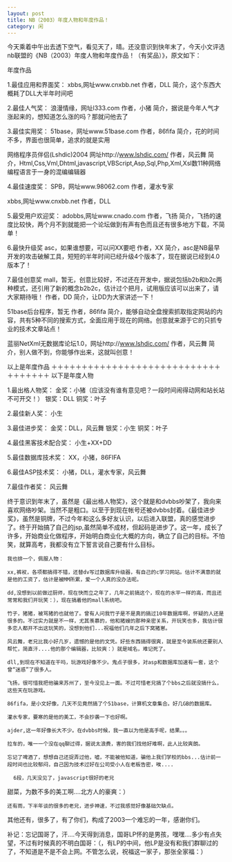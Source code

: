 ```yaml
---
layout: post
title: NB（2003）年度人物和年度作品！
category: 闲
---
```

今天乘着中午出去透下空气，看见天了，晴。还没意识到快年末了，今天小文评选nb联盟的《NB（2003）年度人物和年度作品！（有奖品）》，原文如下：

年度作品 


1.最佳应用和界面奖：
xbbs,网址www.cnxbb.net
作者，DLL
简介，这个东西大概耗了DLL大半年时间吧

2.最佳人气奖：
浪漫情缘，网址l333.com
作者，小猪
简介，据说是今年人气才涨起来的，想知道怎么涨的吗？那就问他去了

3.最佳实用奖：
51base，网址www.51base.com
作者，86fifa
简介，花的时间不多，界面也很简单，追求的就是实用

网络程序员伴侣(Lshdic)2004  网址http://www.lshdic.com/
作者，风云舞
简介，Html,Css,Vml,Dhtml,javascript,VBScript,Asp,Sql,Php,Xml,Xsl数11种网络编程语言于一身的混编编辑器

4.最佳速度奖：
SPB，网址www.98062.com 
作者，灌水专家

xbbs,网址www.cnxbb.net
作者，DLL

5.最受用户欢迎奖：
adobbs,网址www.cnado.com
作者，飞扬
简介，飞扬的速度比较快，两个月不到就能把一个论坛做到有声有色而且还有很多地方下载，不简单！

6.最快升级奖
asc，如果谁想要，可以问XX要吧
作者，XX
简介，asc是NB最早开发的攻击破解工具，短短的半年时间已经升级4个版本了，现在据说已经到4.0版本了！

7.最佳创意奖
mall，暂无，创意比较好，不过还在开发中，据说包括b2b和b2c两种模式，还引用了新的概念b2b2c，估计过个把月，试用版应该可以出来了，请大家期待哦！
作者，DD
简介，让DD为大家讲述一下！

51base后台程序，暂无
作者，86fifa
简介，能够自动全盘搜索抓取指定网站的内容，共有5种不同的搜索方式，全面应用于现在的网络。创意就来源于它的只抓专业的技术文章站点！

蓝丽NetXml无数据库论坛1.0，网址http://www.lshdic.com/
作者，风云舞
简介，别人做不到，你能够作出来，这就叫创意！


以上是年度作品
＋＋＋＋＋＋＋＋＋＋＋＋＋＋＋＋＋＋＋＋＋＋＋＋＋＋＋＋＋＋＋＋＋＋＋
以下是年度人物

1.最出格人物奖：
金奖：小猪（应该没有谁有意见吧？一段时间闹得动网和站长站不可开交！）
银奖：DLL
铜奖：叶子

2.最佳新人奖：
小生

3.最佳进步奖：
金奖：DLL，风云舞
银奖：小生
铜奖：叶子

4.最佳黑客技术配合奖：
小生+XX+DD

5.最佳数据库技术奖：
XX，小猪，86FIFA

6.最佳ASP技术奖：
小猪，DLL，灌水专家，风云舞

7.最佳作者奖：
风云舞

终于意识到年末了，虽然是《最出格人物奖》，这个就是和dvbbs吵架了，我向来喜欢网络吵架。当然不是粗口。以至于到现在帐号还被dvbbs封着。《最佳进步奖》，虽然是铜牌，不过今年和这么多好友认识，以后进入联盟，真的感觉进步了。终于开始搞了自己的jsp,虽然简单不成材，但起码是进步了。这一年，成长了许多，开始商业化做程序，开始明白商业化大概的方向，确立了自己的目标。不怕笑，就算高考，我都没有立下誓言说自己要有什么目标。

    我也排一个，佩服人物：

    xx,裤衩，各项都搞得不错，还替dv写过数据库升级器，有自己的c学习网站。估计不满意的就是他的工资了，估计是被MM所累，爱一个人真的没办法呢。

    dd,没想到以前做过厨师，现在快而立之年了，几年之前搞这个，现在的水平一样的高，而且还常常和我们开玩笑：），现在搞着他的mall系统吧。

    竹子，猪猪，被骂猪的也就他了。曾有人问我竹子是不是真的搞过10年数据库啊，怀疑的人还是很多的。不过实力就是不一样，尤其羡慕的，他和猪嫂的那种亲密关系，开玩笑也多，我估计很多恋人都开不出这玩笑的，没想到他们...祝福他们几年之后下窝猪崽。

    风云舞，老兄比我小好几岁，遗憾的是他的文凭。好些东西搞得很爽，就是至今装系统还要别人帮忙，简直汗....他的那个编辑器，比较爽：）就是域名，难记死了。

    dll,到现在不知道在干吗，玩游戏好像不少。鬼点子很多，对asp和数据库加速有一套，这个曾“迷惑”了很多人。

    飞扬，很可惜我把他骗来苏州了，至今没见上一面。不过可惜老兄搞了个bbs之后就没搞什么，这些天在玩游戏。

    86fifa，是小文好像，几天不见竟然搞了个51base，计算机文章集合。好几GB的数据库。

    灌水专家，要寒的是他的美工，不会抄袭一下也好啊。

    ajder,这一年好像长大不少。在dvbbs时候，我一直以为他是高手呢，结果。。。

    拉车的，唯一一个没在qq聊过得，据说太浪费，害的我们找他好难啊，此人比较爽朗。

    忘记了啤酒了，想想自己还捉弄过他，嘘，不能被他知道，骗他上我们学校的bbs...估计前一段时间也比较郁闷，自己因为技术过好在公司受小人在老板告密，唉.... 

      6段，几天没见了，javascript很好的老兄

甜菜，为数不多的美工啊....北方人的豪爽：）

    还有雨，下半年谈的很多的老兄，进步神速，不过我感觉好像基础欠缺点。

   其他还有，很多了，有了你们，构成了2003一个难忘的一年，感谢你们。

补记：忘记国哥了，汗....今天得到消息，国哥LP怀的是男孩，嘿嘿....多少有点失望，不过有时候真的不明白国哥：（，有LP的中间，他LP是没有和我们群聊过的了，不知道是不是不会上网。不管怎么说，祝福这一家子，那张全家福：）

